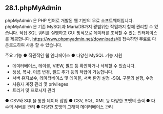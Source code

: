 
## 28.1.phpMyAdmin 
phpMyAdmin 은 PHP 언어로 개발된 웹 기반의 무료 소프트웨어입니다. phpMyAdmin 은 기존 MySQL과 MariaDB까지 광범위한 작업까지 함께 관리할 수 있습니다. 직접 SQL 쿼리를 실행하고 GUI 방식으로 데이터를 조작할 수 있는 인터페이스를 제공합니다. 
https://www.phpmyadmin.net/downloads/에 접속하면 무료로 다운로드하여 사용 할 수 있습니다. 

주요 기능 
● 직관적인 웹 인터페이스 
● 다양한 MySQL 기능 지원 
- 데이터베이스, 테이블, VIEW, 필드 등 확인하거나 삭제할 수 있습니다. 
- 생성, 복사, 이름 변경, 필드 추가 등의 작업이 가능합니다. 
- 서버 유지보수, 데이터베이스 및 테이블, 서버 환경 설정 
-SQL 구문의 실행, 수정 
- 사용자 계정 관리 및 privileges 
- 트리거 및 프로시저 관리 


● CSV와 SQL을 통한 데이터 삽입 
● CSV, SQL, XML 등 다양한 포맷의 출력 
● 다수의 서버를 관리 
● 다양한 포맷의 그래픽 데이터베이스 관리 

